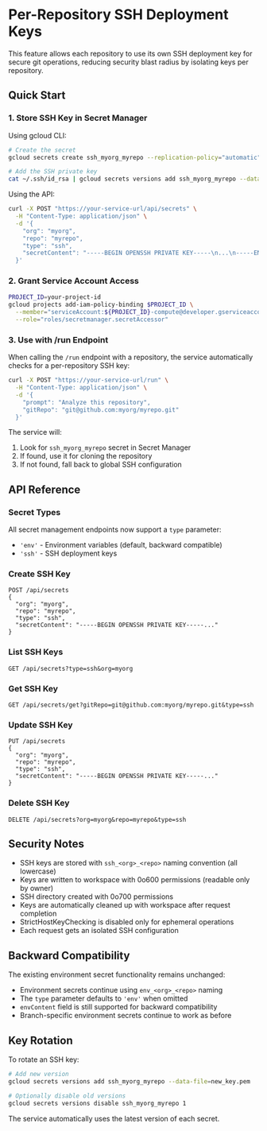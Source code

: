 # Per-Repository SSH Deployment Keys

This feature allows each repository to use its own SSH deployment key for secure git operations, reducing security blast radius by isolating keys per repository.

## Quick Start

### 1. Store SSH Key in Secret Manager

Using gcloud CLI:
```bash
# Create the secret
gcloud secrets create ssh_myorg_myrepo --replication-policy="automatic"

# Add the SSH private key
cat ~/.ssh/id_rsa | gcloud secrets versions add ssh_myorg_myrepo --data-file=-
```

Using the API:
```bash
curl -X POST "https://your-service-url/api/secrets" \
  -H "Content-Type: application/json" \
  -d '{
    "org": "myorg",
    "repo": "myrepo",
    "type": "ssh",
    "secretContent": "-----BEGIN OPENSSH PRIVATE KEY-----\n...\n-----END OPENSSH PRIVATE KEY-----"
  }'
```

### 2. Grant Service Account Access

```bash
PROJECT_ID=your-project-id
gcloud projects add-iam-policy-binding $PROJECT_ID \
  --member="serviceAccount:${PROJECT_ID}-compute@developer.gserviceaccount.com" \
  --role="roles/secretmanager.secretAccessor"
```

### 3. Use with /run Endpoint

When calling the `/run` endpoint with a repository, the service automatically checks for a per-repository SSH key:

```bash
curl -X POST "https://your-service-url/run" \
  -H "Content-Type: application/json" \
  -d '{
    "prompt": "Analyze this repository",
    "gitRepo": "git@github.com:myorg/myrepo.git"
  }'
```

The service will:
1. Look for `ssh_myorg_myrepo` secret in Secret Manager
2. If found, use it for cloning the repository
3. If not found, fall back to global SSH configuration

## API Reference

### Secret Types

All secret management endpoints now support a `type` parameter:
- `'env'` - Environment variables (default, backward compatible)
- `'ssh'` - SSH deployment keys

### Create SSH Key

```http
POST /api/secrets
{
  "org": "myorg",
  "repo": "myrepo",
  "type": "ssh",
  "secretContent": "-----BEGIN OPENSSH PRIVATE KEY-----..."
}
```

### List SSH Keys

```http
GET /api/secrets?type=ssh&org=myorg
```

### Get SSH Key

```http
GET /api/secrets/get?gitRepo=git@github.com:myorg/myrepo.git&type=ssh
```

### Update SSH Key

```http
PUT /api/secrets
{
  "org": "myorg",
  "repo": "myrepo",
  "type": "ssh",
  "secretContent": "-----BEGIN OPENSSH PRIVATE KEY-----..."
}
```

### Delete SSH Key

```http
DELETE /api/secrets?org=myorg&repo=myrepo&type=ssh
```

## Security Notes

- SSH keys are stored with `ssh_<org>_<repo>` naming convention (all lowercase)
- Keys are written to workspace with 0o600 permissions (readable only by owner)
- SSH directory created with 0o700 permissions
- Keys are automatically cleaned up with workspace after request completion
- StrictHostKeyChecking is disabled only for ephemeral operations
- Each request gets an isolated SSH configuration

## Backward Compatibility

The existing environment secret functionality remains unchanged:
- Environment secrets continue using `env_<org>_<repo>` naming
- The `type` parameter defaults to `'env'` when omitted
- `envContent` field is still supported for backward compatibility
- Branch-specific environment secrets continue to work as before

## Key Rotation

To rotate an SSH key:

```bash
# Add new version
gcloud secrets versions add ssh_myorg_myrepo --data-file=new_key.pem

# Optionally disable old versions
gcloud secrets versions disable ssh_myorg_myrepo 1
```

The service automatically uses the latest version of each secret.